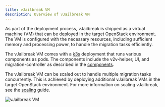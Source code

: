```yaml
---
title: vJailbreak VM
description: Overview of vJailbreak VM
---
```


As part of the deployment process, vJailbreak is shipped as a virtual machine (VM) that can be deployed in the target OpenStack environment. The VM is configured with the necessary resources, including sufficient memory and processing power, to handle the migration tasks efficiently.

The vJailbreak VM comes with a [k3s](https://k3s.io/) deployment that runs various components as pods. The components include the v2v-helper, UI, and migration-controller as described in the [components](../components/).

The vJailbreak VM can be scaled out to handle multiple migration tasks concurrently. This is achieved by deploying additional vJailbreak VMs in the target OpenStack environment. For more information on scaling vJailbreak, see the [scaling](../guides/scaling/) guide.

![vJailbreak VM](/vjailbreak/images/vjb-internal.png)

